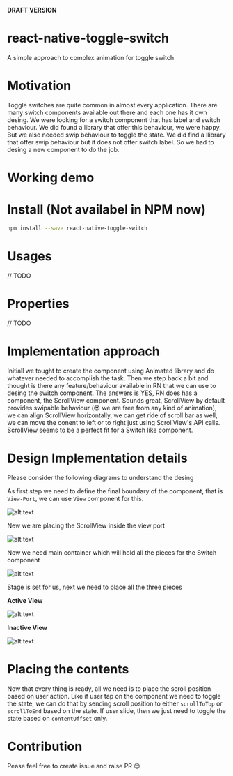**DRAFT VERSION**
# react-native-toggle-switch
A simple approach to complex animation for toggle switch


# Motivation
Toggle switches are quite common in almost every application. There are many switch components available out there and each one has it own desing. We were looking for a switch component that has label and switch behaviour. We did found a library that offer this behaviour, we were happy. But we also needed swip behaviour to toggle the state. We did find a llibrary that offer swip behaviour but it does not offer switch label. So we had to desing a new component to do the job.

# Working demo

# Install (Not availabel in NPM now)
```bash
npm install --save react-native-toggle-switch
```

# Usages
// TODO

# Properties
// TODO

# Implementation approach
Initiall we tought to create the component using Animated library and do whatever needed to accomplish the task. Then we step back a bit and thought is there any feature/behaviour available in RN that we can use to desing the switch component. The answers is YES, RN does has a component, the ScrollView component. Sounds great, ScrollView by default provides swipable behaviour (:heart_eyes: we are free from any kind of animation), we can align ScrollView horizontally, we can get ride of scroll bar as well, we can move the conent to left or to right just using ScrollView's API calls. ScrollView seems to be a perfect fit for a Switch like component.

# Design Implementation details
Please consider the following diagrams to understand the desing

As first step we need to define the final boundary of the component, that is `View-Port`, we can use `View` component for this.

![alt text](https://raw.githubusercontent.com/prsn/react-native-toggle-switch/master/resources/view-port.png)

New we are placing the ScrollView inside the view port

![alt text](https://raw.githubusercontent.com/prsn/react-native-toggle-switch/master/resources/vp-with-scrollView.png)

Now we need main container which will hold all the pieces for the Switch component

![alt text](https://raw.githubusercontent.com/prsn/react-native-toggle-switch/master/resources/container.png)

Stage is set for us, next we need to place all the three pieces

**Active View**

![alt text](https://raw.githubusercontent.com/prsn/react-native-toggle-switch/master/resources/active-view.png)

**Inactive View**

![alt text](https://raw.githubusercontent.com/prsn/react-native-toggle-switch/master/resources/inactive-view.png)

# Placing the contents
Now that every thing is ready, all we need is to place the scroll position based on user action. Like if user tap on the component we need to toggle the state, we can do that by sending scroll position to either `scrollToTop` or `scrollToEnd` based on the state. If user slide, then we just need to toggle the state based on `contentOffset` only.


# Contribution
Pease feel free to create issue and raise PR :blush:
